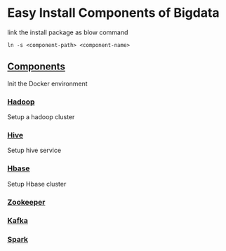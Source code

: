 # Easy Install Components of Bigdata

link the install package as blow command

`ln -s <component-path> <component-name> `
## [Components](./components/README.md)
Init the Docker environment
### [Hadoop](./components/hadoop/README.md)
Setup a hadoop cluster
### [Hive](./components/hive/README.md)
Setup hive service
### [Hbase](./components/hbase/README.md)
Setup Hbase cluster

### [Zookeeper](./components/zookeeper/README.md)
### [Kafka](./components/kafka/README.md)
### [Spark](./components/spark/README.md)

